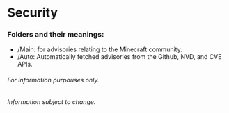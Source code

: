 # Security

### Folders and their meanings:
* /Main: for advisories relating to the Minecraft community.
* /Auto: Automatically fetched advisories from the Github, NVD, and CVE APIs.


<h6>For information purpouses only. </h6>
<h6>Information subject to change.</h6>
